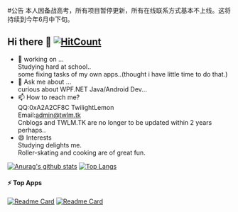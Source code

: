 #公告
本人因备战高考，所有项目暂停更新，所有在线联系方式基本不上线。这将持续到今年6月中下旬。
## Hi there 👋  [![HitCount](http://hits.dwyl.com/TwilightLemon/TwilightLemon/Lemon-App.svg)](http://hits.dwyl.com/TwilightLemon/TwilightLemon/Lemon-App)
 - 🔭 working on ...  
     Studying hard at school..  
     some fixing tasks of my own apps..(thought i have little time to do that.)
 - 💬 Ask me about ...  
     curious about WPF\.NET  Java/Android Dev...
 - 📫 How to reach me?  
     QQ:0xA2A2CF8C TwilightLemon  
     Email:admin@twlm.tk  
     Cnblogs and TWLM.TK are no longer to be updated within 2 years perhaps..
 - 😄 Interests  
     Studying delights me.  
     Roller-skating and cooking are of great fun.  

[![Anurag's github stats](https://github-readme-stats.vercel.app/api?username=TwilightLemon&show_icons=true)](https://github.com/anuraghazra/github-readme-stats)
[![Top Langs](https://github-readme-stats.vercel.app/api/top-langs/?username=TwilightLemon&layout=compact)](https://github.com/anuraghazra/github-readme-stats)

#### ⚡ Top Apps
[![Readme Card](https://github-readme-stats.vercel.app/api/pin/?username=LemonCodeTeam&repo=Lemon-App)](https://github.com/LemonCodeTeam/Lemon-App)
[![Readme Card](https://github-readme-stats.vercel.app/api/pin/?username=LemonCodeTeam&repo=LemonAppForAndroid)](https://github.com/LemonCodeTeam/LemonAppForAndroid)
